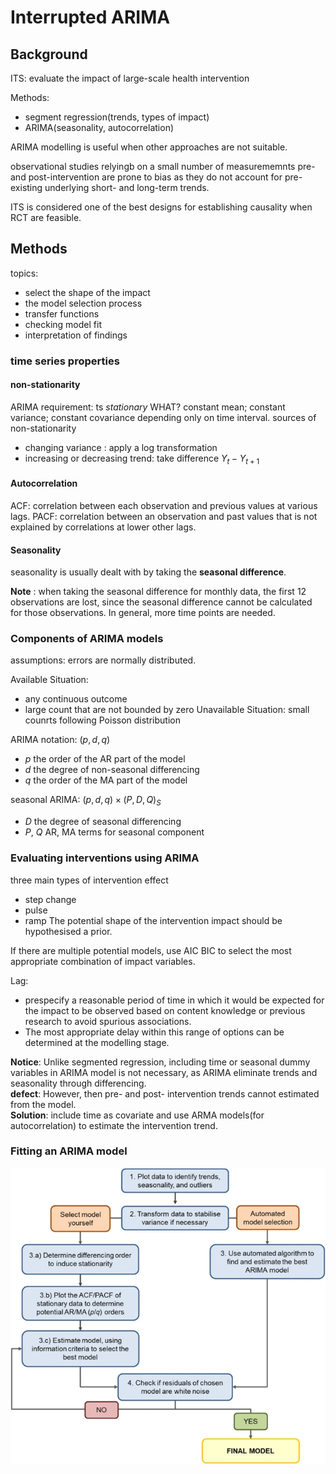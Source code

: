 # Interrupted ARIMA

## Background
ITS: evaluate the impact of large-scale health intervention

Methods: 
* segment regression(trends, types of impact)
* ARIMA(seasonality, autocorrelation)

ARIMA modelling is useful when other approaches are not suitable.

observational studies relyingb on a small number of measurememnts pre- and post-intervention are prone to bias as they do not account for pre-existing underlying short- and long-term trends.

ITS is considered one of the best designs for establishing causality when RCT are feasible.

## Methods
topics:
* select the shape of the impact
* the model selection process
* transfer functions
* checking model fit
* interpretation of findings

### time series properties

#### non-stationarity
ARIMA requirement: ts *stationary*
WHAT? constant mean; constant variance; constant covariance depending only on time interval.
sources of non-stationarity
* changing variance : apply a log transformation
* increasing or decreasing trend: take difference $Y_t - Y_{t+1}$

#### Autocorrelation
ACF: correlation between each observation and previous values at various lags.
PACF: correlation between an observation and past values that is not explained by correlations at lower other lags.

#### Seasonality
seasonality is usually dealt with by taking the **seasonal difference**.

**Note** : when taking the seasonal difference for monthly data, the first 12 observations are lost, since the seasonal difference cannot be calculated for those observations. In general, more time points are needed.

### Components of ARIMA models
assumptions: errors are normally distributed.

Available Situation:
* any continuous outcome
* large count that are not bounded by zero
Unavailable Situation: small counrts following Poisson distribution

ARIMA notation: $(p,d,q)$
* $p$ the order of the AR part of the model
* $d$ the degree of non-seasonal differencing
* $q$ the order of the MA part of the model

seasonal ARIMA: $(p,d,q)\times (P,D,Q)_S$
* $D$ the degree of seasonal differencing
* $P$, $Q$ AR, MA terms for seasonal component

### Evaluating interventions using ARIMA
three main types of intervention effect
* step change
* pulse
* ramp
The potential shape of the intervention impact should be hypothesised a prior.

If there are multiple potential models,  use AIC BIC to select the most appropriate combination of impact variables.

Lag: 
* prespecify a reasonable period of time in which it would be expected for the impact to be observed based on content knowledge or previous research to avoid spurious associations.
* The most appropriate delay within this range of options can be determined at the modelling stage.

**Notice**: Unlike segmented regression, including time or seasonal dummy variables in ARIMA model is not necessary, as ARIMA eliminate trends and seasonality through differencing.</br>
**defect**: However, then pre- and post- intervention trends cannot estimated from the model.</br>
**Solution**: include time as covariate and use ARMA models(for autocorrelation) to estimate the intervention trend.

### Fitting an ARIMA model
![](pics/ARIMAflowchart.webp)


